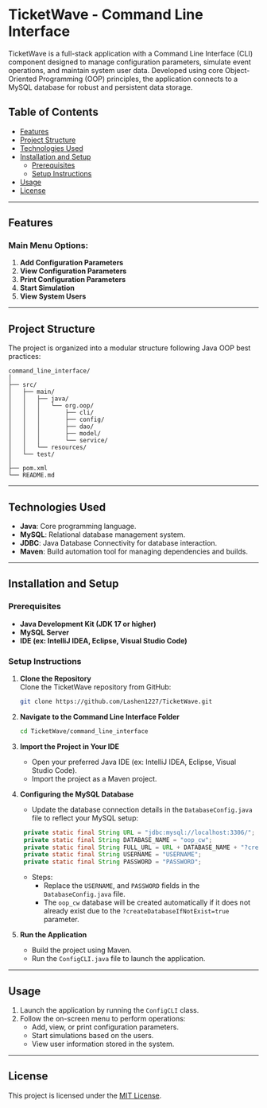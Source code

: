 # TicketWave - Command Line Interface


TicketWave is a full-stack application with a Command Line Interface (CLI) component designed to manage configuration parameters, simulate event operations, and maintain system user data. Developed using core Object-Oriented Programming (OOP) principles, the application connects to a MySQL database for robust and persistent data storage.

## Table of Contents
- [Features](#features)
- [Project Structure](#project-structure)
- [Technologies Used](#technologies-used)
- [Installation and Setup](#installation-and-setup)
  - [Prerequisites](#prerequisites)
  - [Setup Instructions](#setup-instructions)
- [Usage](#usage)
- [License](#license)

---

## Features

### Main Menu Options:
1. **Add Configuration Parameters**
2. **View Configuration Parameters**
3. **Print Configuration Parameters**
4. **Start Simulation**
5. **View System Users**
---

## Project Structure

The project is organized into a modular structure following Java OOP best practices:

```
command_line_interface/
│
├── src/
│   ├── main/
│   │   ├── java/
│   │   │   └── org.oop/
│   │   │       ├── cli/
│   │   │       ├── config/
│   │   │       ├── dao/
│   │   │       ├── model/
│   │   │       └── service/
│   │   └── resources/
│   └── test/
│
├── pom.xml
└── README.md
```

---

## Technologies Used

- **Java**: Core programming language.
- **MySQL**: Relational database management system.
- **JDBC**: Java Database Connectivity for database interaction.
- **Maven**: Build automation tool for managing dependencies and builds.

---

## Installation and Setup

### Prerequisites
- **Java Development Kit (JDK 17 or higher)**
- **MySQL Server**
- **IDE (ex: IntelliJ IDEA, Eclipse, Visual Studio Code)**

### Setup Instructions

1. **Clone the Repository**  
   Clone the TicketWave repository from GitHub:
   ```bash
   git clone https://github.com/Lashen1227/TicketWave.git
   ```
2. **Navigate to the Command Line Interface Folder**
   ```bash
   cd TicketWave/command_line_interface
   ```
   
3. **Import the Project in Your IDE**
    - Open your preferred Java IDE (ex: IntelliJ IDEA, Eclipse, Visual Studio Code).
    - Import the project as a Maven project.


4. **Configuring the MySQL Database**
   - Update the database connection details in the `DatabaseConfig.java` file to reflect your MySQL setup:
   ```java
    private static final String URL = "jdbc:mysql://localhost:3306/";
    private static final String DATABASE_NAME = "oop_cw";
    private static final String FULL_URL = URL + DATABASE_NAME + "?createDatabaseIfNotExist=true";
    private static final String USERNAME = "USERNAME";
    private static final String PASSWORD = "PASSWORD";
   ```
    - Steps:
        - Replace the `USERNAME`, and `PASSWORD` fields in the `DatabaseConfig.java` file.
        - The `oop_cw` database will be created automatically if it does not already exist due to the `?createDatabaseIfNotExist=true` parameter.


4. **Run the Application**
    - Build the project using Maven.
    - Run the `ConfigCLI.java` file to launch the application.

---

## Usage

1. Launch the application by running the `ConfigCLI` class.
2. Follow the on-screen menu to perform operations:
    - Add, view, or print configuration parameters.
    - Start simulations based on the users.
    - View user information stored in the system.

---

## License

This project is licensed under the [MIT License](LICENSE).